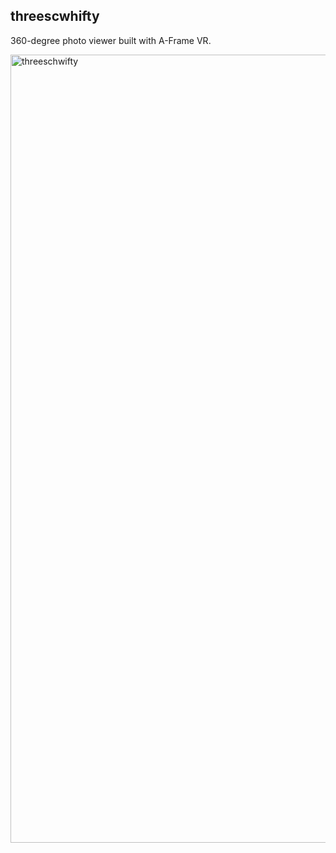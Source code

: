 ## threescwhifty

360-degree photo viewer built with A-Frame VR.

<img width="1261" alt="threeschwifty" src="https://cloud.githubusercontent.com/assets/674727/12195909/bbef5bfc-b5af-11e5-9ef9-128e8d604df8.png">
